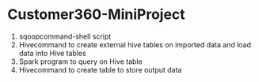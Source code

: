 # Customer360-MiniProject
1. sqoopcommand-shell script
2. Hivecommand to create external hive tables on imported data and load data into Hive tables
3. Spark program to query on Hive table
4. Hivecommand to create table to store output data
